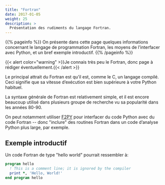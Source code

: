 ```yaml
---
title: "Fortran"
date: 2017-01-05
weight: 25
description: >
  Présentation des rudiments du langage Fortran.
---
```


{{% pageinfo %}}
On présente dans cette page quelques informations concernant le langage de programmation Fortran, les moyens de l’interfacer avec Python, et un bref exemple introductif.
{{% /pageinfo %}}

{{< alert color="warning" >}}Je connais très peu le Fortran, donc page à rédiger éventuellement.{{< /alert >}}

Le principal attrait du Fortran est qu’il est, comme le C, un langage compilé. Ceci signifie que sa vitesse d’exécution est bien supérieure à votre Python habituel.

La syntaxe générale de Fortran est relativement simple, et il est encore beaucoup utilisé dans plusieurs groupe de recherche vu sa popularité dans les années 80-90.

On peut notamment utiliser [F2PY](https://numpy.org/doc/stable/f2py/) pour interfacer du code Python avec du code Fortran -- donc "inclure" des routines Fortran dans un code d’analyse Python plus large, par exemple.

## Exemple introductif

Un code Fortran de type "hello world" pourrait ressembler à:

```fortran
program hello
  ! This is a comment line; it is ignored by the compiler
  print *, 'Hello, World!'
end program hello
```
